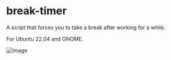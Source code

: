 # break-timer

A script that forces you to take a break after working for a while.

For Ubuntu 22.04 and GNOME.

![image](https://github.com/yusanshi/break-timer/assets/36265606/297b8fb9-506b-4946-8cab-e7dfa39ddab0)

